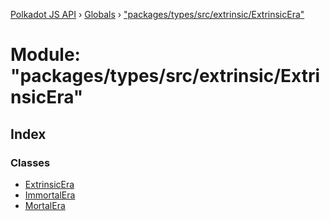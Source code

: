[Polkadot JS API](../README.md) › [Globals](../globals.md) › ["packages/types/src/extrinsic/ExtrinsicEra"](_packages_types_src_extrinsic_extrinsicera_.md)

# Module: "packages/types/src/extrinsic/ExtrinsicEra"

## Index

### Classes

* [ExtrinsicEra](../classes/_packages_types_src_extrinsic_extrinsicera_.extrinsicera.md)
* [ImmortalEra](../classes/_packages_types_src_extrinsic_extrinsicera_.immortalera.md)
* [MortalEra](../classes/_packages_types_src_extrinsic_extrinsicera_.mortalera.md)
